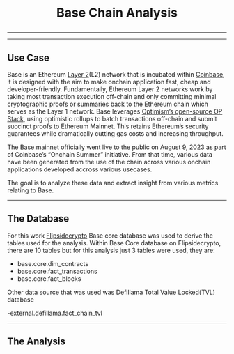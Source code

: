 # <p align="center" style="margin-top: 0px;">  Base Chain Analysis 
---
---
## Use Case
Base is an Ethereum [Layer 2](https://x.com/TheRealIfiokLee/status/1532788242508128258)(L2) network that is incubated within [Coinbase](www.coinbase.com), it is designed with the aim to make onchain application fast, cheap and developer-friendly. Fundamentally, Ethereum Layer 2 networks work by taking most transaction execution off-chain and only committing minimal cryptographic proofs or summaries back to the Ethereum chain which serves as the Layer 1 network. Base leverages [Optimism’s open-source OP Stack](https://cointelegraph.com/learn/articles/what-is-base-coinbase-l2-network), using optimistic rollups to batch transactions off-chain and submit succinct proofs to Ethereum Mainnet. This retains Ethereum’s security guarantees while dramatically cutting gas costs and increasing throughput.

The Base mainnet officially went live to the public on August 9, 2023 as part of Coinbase’s “Onchain Summer” initiative. From that time, various data have been generated from the use of the chain across various onchain applications developed accross various usecases.

The goal is to analyze these data and extract insight from various metrics relating to Base.

---

## The Database

For this work [Flipsidecrypto](https://flipsidecrypto.xyz/) Base core database was used to derive the tables used for the analysis. Within Base Core database on Flipsidecrypto, there are 10 tables but for this analysis just 3 tables were used, they are:

- base.core.dim_contracts
- base.core.fact_transactions
- base.core.fact_blocks

Other data source that was used was Defillama Total Value Locked(TVL) database

-external.defillama.fact_chain_tvl

---

## The Analysis
